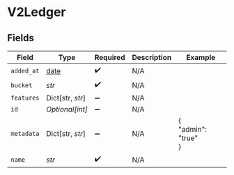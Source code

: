 # V2Ledger


## Fields

| Field                                                                | Type                                                                 | Required                                                             | Description                                                          | Example                                                              |
| -------------------------------------------------------------------- | -------------------------------------------------------------------- | -------------------------------------------------------------------- | -------------------------------------------------------------------- | -------------------------------------------------------------------- |
| `added_at`                                                           | [date](https://docs.python.org/3/library/datetime.html#date-objects) | :heavy_check_mark:                                                   | N/A                                                                  |                                                                      |
| `bucket`                                                             | *str*                                                                | :heavy_check_mark:                                                   | N/A                                                                  |                                                                      |
| `features`                                                           | Dict[str, *str*]                                                     | :heavy_minus_sign:                                                   | N/A                                                                  |                                                                      |
| `id`                                                                 | *Optional[int]*                                                      | :heavy_minus_sign:                                                   | N/A                                                                  |                                                                      |
| `metadata`                                                           | Dict[str, *str*]                                                     | :heavy_minus_sign:                                                   | N/A                                                                  | {<br/>"admin": "true"<br/>}                                          |
| `name`                                                               | *str*                                                                | :heavy_check_mark:                                                   | N/A                                                                  |                                                                      |
